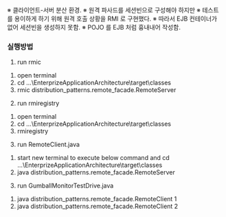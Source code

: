 ※ 클라이언트-서버 분산 환경.
※ 원격 파사드를 세션빈으로 구성해야 하지만
※ 테스트를 용이하게 하기 위해 원격 호출 상황을 RMI 로 구현했다.
※ 따라서 EJB 컨테이너가 없어 세션빈을 생성하지 못함.
※ POJO 를 EJB 처럼 흉내내어 작성함.

### 실행방법
1. run rmic
  1) open terminal
  2) cd ...\EnterprizeApplicationArchitecture\target\classes
  3) rmic distribution_patterns.remote_facade.RemoteServer
2. run rmiregistry
  1) open terminal
  2) cd ...\EnterprizeApplicationArchitecture\target\classes
  3) rmiregistry
3. run RemoteClient.java
  1) start new terminal to execute below command and cd ...\EnterprizeApplicationArchitecture\target\classes
  2) java distribution_patterns.remote_facade.RemoteServer
3. run GumballMonitorTestDrive.java
  1) java distribution_patterns.remote_facade.RemoteClient 1
  2) java distribution_patterns.remote_facade.RemoteClient 2






